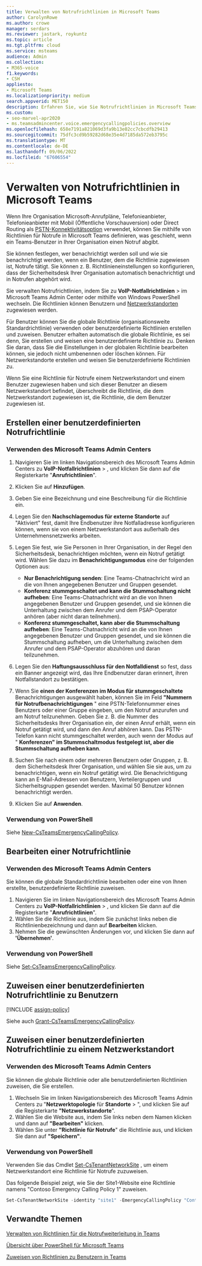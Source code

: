 ```yaml
---
title: Verwalten von Notrufrichtlinien in Microsoft Teams
author: CarolynRowe
ms.author: crowe
manager: serdars
ms.reviewer: jastark, roykuntz
ms.topic: article
ms.tgt.pltfrm: cloud
ms.service: msteams
audience: Admin
ms.collection:
- M365-voice
f1.keywords:
- CSH
appliesto:
- Microsoft Teams
ms.localizationpriority: medium
search.appverid: MET150
description: Erfahren Sie, wie Sie Notrufrichtlinien in Microsoft Teams verwenden und verwalten, um zu definieren, was geschieht, wenn ein Teams-Benutzer in Ihrer Organisation einen Notruf abnimmt.
ms.custom:
- seo-marvel-apr2020
- ms.teamsadmincenter.voice.emergencycallingpolicies.overview
ms.openlocfilehash: 658e7191a821069d3fa9b13e02cc7cbcdfb29413
ms.sourcegitcommit: 75dfc3cd9b59282d68e35e4d7185da572eb3795c
ms.translationtype: MT
ms.contentlocale: de-DE
ms.lasthandoff: 09/06/2022
ms.locfileid: "67606554"
---
```

# <a name="manage-emergency-calling-policies-in-microsoft-teams"></a>Verwalten von Notrufrichtlinien in Microsoft Teams

Wenn Ihre Organisation Microsoft-Anrufpläne, Telefonieanbieter, Telefonieanbieter mit Mobil (Öffentliche Vorschauversion) oder Direct Routing als [PSTN-Konnektivitätsoption](pstn-connectivity.md) verwendet, können Sie mithilfe von Richtlinien für Notrufe in Microsoft Teams definieren, was geschieht, wenn ein Teams-Benutzer in Ihrer Organisation einen Notruf abgibt.

Sie können festlegen, wer benachrichtigt werden soll und wie sie benachrichtigt werden, wenn ein Benutzer, dem die Richtlinie zugewiesen ist, Notrufe tätigt. Sie können z. B. Richtlinieneinstellungen so konfigurieren, dass der Sicherheitsdesk Ihrer Organisation automatisch benachrichtigt und in Notrufen abgehört wird.  

Sie verwalten Notrufrichtlinien, indem Sie zu **VoIP-Notfallrichtlinien** >  im Microsoft Teams Admin Center oder mithilfe von Windows PowerShell wechseln. Die Richtlinien können Benutzern und [Netzwerkstandorten](cloud-voice-network-settings.md) zugewiesen werden.

Für Benutzer können Sie die globale Richtlinie (organisationsweite Standardrichtlinie) verwenden oder benutzerdefinierte Richtlinien erstellen und zuweisen. Benutzer erhalten automatisch die globale Richtlinie, es sei denn, Sie erstellen und weisen eine benutzerdefinierte Richtlinie zu. Denken Sie daran, dass Sie die Einstellungen in der globalen Richtlinie bearbeiten können, sie jedoch nicht umbenennen oder löschen können. Für Netzwerkstandorte erstellen und weisen Sie benutzerdefinierte Richtlinien zu.

Wenn Sie eine Richtlinie für Notrufe einem Netzwerkstandort und einem Benutzer zugewiesen haben und sich dieser Benutzer an diesem Netzwerkstandort befindet, überschreibt die Richtlinie, die dem Netzwerkstandort zugewiesen ist, die Richtlinie, die dem Benutzer zugewiesen ist.

## <a name="create-a-custom-emergency-calling-policy"></a>Erstellen einer benutzerdefinierten Notrufrichtlinie

### <a name="using-the-microsoft-teams-admin-center"></a>Verwenden des Microsoft Teams Admin Centers

1. Navigieren Sie im linken Navigationsbereich des Microsoft Teams Admin Centers zu **VoIP-Notfallrichtlinien** > , und klicken Sie dann auf die Registerkarte "**Anrufrichtlinien**".

2. Klicken Sie auf **Hinzufügen**.

3. Geben Sie eine Bezeichnung und eine Beschreibung für die Richtlinie ein.

4. Legen Sie den **Nachschlagemodus für externe Standorte** auf "Aktiviert" fest, damit Ihre Endbenutzer ihre Notfalladresse konfigurieren können, wenn sie von einem Netzwerkstandort aus außerhalb des Unternehmensnetzwerks arbeiten.

5. Legen Sie fest, wie Sie Personen in Ihrer Organisation, in der Regel den Sicherheitsdesk, benachrichtigen möchten, wenn ein Notruf getätigt wird. Wählen Sie dazu im **Benachrichtigungsmodus** eine der folgenden Optionen aus:

    - **Nur Benachrichtigung senden**: Eine Teams-Chatnachricht wird an die von Ihnen angegebenen Benutzer und Gruppen gesendet.
    - **Konferenz stummgeschaltet und kann die Stummschaltung nicht aufheben**: Eine Teams-Chatnachricht wird an die von Ihnen angegebenen Benutzer und Gruppen gesendet, und sie können die Unterhaltung zwischen dem Anrufer und dem PSAP-Operator anhören (aber nicht daran teilnehmen).
    - **Konferenz stummgeschaltet, kann aber die Stummschaltung aufheben**: Eine Teams-Chatnachricht wird an die von Ihnen angegebenen Benutzer und Gruppen gesendet, und sie können die Stummschaltung aufheben, um die Unterhaltung zwischen dem Anrufer und dem PSAP-Operator abzuhören und daran teilzunehmen.

6.  Legen Sie den **Haftungsausschluss für den Notfalldienst** so fest, dass ein Banner angezeigt wird, das Ihre Endbenutzer daran erinnert, ihren Notfallstandort zu bestätigen.

7.  Wenn Sie **einen der Konferenzen im Modus für stummgeschaltete** Benachrichtigungen ausgewählt haben, können Sie im Feld **"Nummern für Notrufbenachrichtigungen** " eine PSTN-Telefonnummer eines Benutzers oder einer Gruppe eingeben, um den Notruf anzurufen und am Notruf teilzunehmen. Geben Sie z. B. die Nummer des Sicherheitsdesks Ihrer Organisation ein, der einen Anruf erhält, wenn ein Notruf getätigt wird, und dann den Anruf abhören kann. Das PSTN-Telefon kann nicht stummgeschaltet werden, auch wenn der Modus auf " **Konferenzen" im Stummschaltmodus festgelegt ist, aber die Stummschaltung aufheben kann**.

8. Suchen Sie nach einem oder mehreren Benutzern oder Gruppen, z. B. dem Sicherheitsdesk Ihrer Organisation, und wählen Sie sie aus, um zu benachrichtigen, wenn ein Notruf getätigt wird.  Die Benachrichtigung kann an E-Mail-Adressen von Benutzern, Verteilergruppen und Sicherheitsgruppen gesendet werden. Maximal 50 Benutzer können benachrichtigt werden.

9. Klicken Sie auf **Anwenden**.

### <a name="using-powershell"></a>Verwendung von PowerShell

Siehe [New-CsTeamsEmergencyCallingPolicy](/powershell/module/skype/new-csteamsemergencycallingpolicy).

## <a name="edit-an-emergency-calling-policy"></a>Bearbeiten einer Notrufrichtlinie

### <a name="using-the-microsoft-teams-admin-center"></a>Verwenden des Microsoft Teams Admin Centers

Sie können die globale Standardrichtlinie bearbeiten oder eine von Ihnen erstellte, benutzerdefinierte Richtlinie zuweisen.

1. Navigieren Sie im linken Navigationsbereich des Microsoft Teams Admin Centers zu **VoIP-Notfallrichtlinien** > , und klicken Sie dann auf die Registerkarte "**Anrufrichtlinien**".
2. Wählen Sie die Richtlinie aus, indem Sie zunächst links neben die Richtlinienbezeichnung und dann auf **Bearbeiten** klicken.
3. Nehmen Sie die gewünschten Änderungen vor, und klicken Sie dann auf **'Übernehmen'**.

### <a name="using-powershell"></a>Verwendung von PowerShell

Siehe [Set-CsTeamsEmergencyCallingPolicy](/powershell/module/skype/set-csteamsemergencycallingpolicy).

## <a name="assign-a-custom-emergency-calling-policy-to-users"></a>Zuweisen einer benutzerdefinierten Notrufrichtlinie zu Benutzern

[!INCLUDE [assign-policy](includes/assign-policy.md)]

Siehe auch [Grant-CsTeamsEmergencyCallingPolicy](/powershell/module/skype/grant-csteamsemergencycallingpolicy).

## <a name="assign-a-custom-emergency-calling-policy-to-a-network-site"></a>Zuweisen einer benutzerdefinierten Notrufrichtlinie zu einem Netzwerkstandort

### <a name="using-the-microsoft-teams-admin-center"></a>Verwenden des Microsoft Teams Admin Centers

Sie können die globale Richtlinie oder alle benutzerdefinierten Richtlinien zuweisen, die Sie erstellen.

1. Wechseln Sie im linken Navigationsbereich des Microsoft Teams Admin Centers zu "**Netzwerktopologie** für **Standorte** > ", und klicken Sie auf die Registerkarte **"Netzwerkstandorte**".
2. Wählen Sie die Website aus, indem Sie links neben dem Namen klicken und dann auf **"Bearbeiten"** klicken.
3. Wählen Sie unter **"Richtlinie für Notrufe**" die Richtlinie aus, und klicken Sie dann auf **"Speichern"**.

### <a name="using-powershell"></a>Verwendung von PowerShell
Verwenden Sie das Cmdlet [Set-CsTenantNetworkSite](/powershell/module/skype/set-cstenantnetworksite) , um einem Netzwerkstandort eine Richtlinie für Notrufe zuzuweisen.

Das folgende Beispiel zeigt, wie Sie der Site1-Website eine Richtlinie namens "Contoso Emergency Calling Policy 1" zuweisen.

```powershell
Set-CsTenantNetworkSite -identity "site1" -EmergencyCallingPolicy "Contoso Emergency Calling Policy 1"
```

## <a name="related-topics"></a>Verwandte Themen

[Verwalten von Richtlinien für die Notrufweiterleitung in Teams](manage-emergency-call-routing-policies.md)

[Übersicht über PowerShell für Microsoft Teams](teams-powershell-overview.md)

[Zuweisen von Richtlinien zu Benutzern in Teams](policy-assignment-overview.md)
